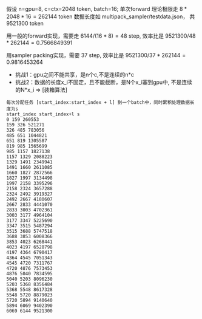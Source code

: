 假设 n=gpu=8, c=ctx=2048 token, batch=16; 
单次forward 理论极限走 $8*2048*16=262144$ token
数据长度如 multipack_sampler/testdata.json， 共 $9521300$ token

用一般的forward实现，需要走 $6144/(16*8) = 48$ step, 
效率比是 $9521300 / 48*262144  = 0.7566849391$

用sampler packing实现，需要 $37$ step,
效率比是 $9521300 / 37*262144  = 0.9816453264$


- 挑战1：gpu之间不能共享，是n个c,不是连续的n*c 
- 挑战2：数据的长度x_i不固定，且不能截断，是N个x_i塞到gpu中, 不是连续的N*x_i
=> [装箱算法]

```
每次分配任务 [start_index:start_index + l] 到一个batch中，同时累积处理数据长度为s
start_index start_index+l s
0 159 260553
159 326 521271
326 485 783056
485 651 1044821
651 819 1305587
819 985 1565699
985 1157 1827138
1157 1329 2088223
1329 1491 2349941
1491 1660 2611085
1660 1827 2872566
1827 1997 3134498
1997 2158 3395296
2158 2324 3657288
2324 2492 3919327
2492 2667 4180607
2667 2833 4441070
2833 3003 4702361
3003 3177 4964104
3177 3347 5225690
3347 3515 5487294
3515 3688 5747518
3688 3853 6008366
3853 4023 6268441
4023 4197 6528798
4197 4364 6790417
4364 4545 7051343
4545 4720 7311767
4720 4876 7573453
4876 5040 7834595
5040 5203 8096230
5203 5368 8356484
5368 5548 8617328
5548 5720 8879023
5720 5894 9140640
5894 6069 9402390
6069 6144 9521300
```